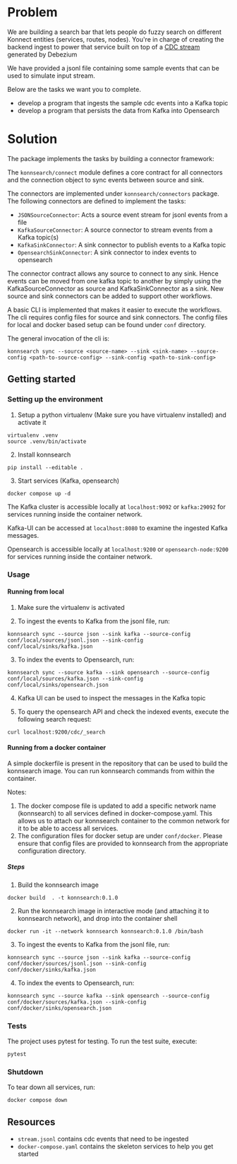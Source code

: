 # Problem

We are building a search bar that lets people do fuzzy search on different Konnect entities (services, routes, nodes). 
You're in charge of creating the backend ingest to power that service built on top of a [CDC stream](https://debezium.io/documentation/reference/stable/connectors/postgresql.html#postgresql-create-events) generated by Debezium

We have provided a jsonl file containing some sample events that can be used to
simulate input stream.


Below are the tasks we want you to complete.

* develop a program that ingests the sample cdc events into a Kafka topic
* develop a program that persists the data from Kafka into Opensearch

# Solution

The package implements the tasks by building a connector framework:

The `konnsearch/connect` module defines a core contract for all connectors and the connection object to sync events between source and sink.

The connectors are implemented under `konnsearch/connectors` package. The following connectors are defined to implement the tasks:

* `JSONSourceConnector`: Acts a source event stream for jsonl events from a file
* `KafkaSourceConnector`: A source connector to stream events from a Kafka topic(s)
* `KafkaSinkConnector`: A sink connector to publish events to a Kafka topic
* `OpensearchSinkConnector`: A sink connector to index events to opensearch

The connector contract allows any source to connect to any sink. Hence events can be moved from one kafka topic to another by simply
using the KafkaSourceConnector as source and KafkaSinkConnector as a sink. New source and sink connectors can be added to support other workflows.

A basic CLI is implemented that makes it easier to execute the workflows. The cli requires config files for source and sink connectors.
The config files for local and docker based setup can be found under `conf` directory.

The general invocation of the cli is:
```
konnsearch sync --source <source-name> --sink <sink-name> --source-config <path-to-source-config> --sink-config <path-to-sink-config>
```

## Getting started

### Setting up the environment

1. Setup a python virtualenv (Make sure you have virtualenv installed) and activate it
```
virtualenv .venv
source .venv/bin/activate
```

2. Install konnsearch
```
pip install --editable .
```

3. Start services (Kafka, opensearch)
```
docker compose up -d
```

The Kafka cluster is accessible locally at `localhost:9092` or `kafka:29092` for services running inside the container network.

Kafka-UI can be accessed at `localhost:8080` to examine the ingested Kafka messages.

Opensearch is accessible locally at `localhost:9200` or `opensearch-node:9200` for services running inside the container network.

### Usage

#### Running from local

1. Make sure the virtualenv is activated

2. To ingest the events to Kafka from the jsonl file, run:
```
konnsearch sync --source json --sink kafka --source-config conf/local/sources/jsonl.json --sink-config conf/local/sinks/kafka.json
```

3. To index the events to Opensearch, run:
```
konnsearch sync --source kafka --sink opensearch --source-config conf/local/sources/kafka.json --sink-config conf/local/sinks/opensearch.json
```

4. Kafka UI can be used to inspect the messages in the Kafka topic

4. To query the opensearch API and check the indexed events, execute the following search request:
```
curl localhost:9200/cdc/_search
```

#### Running from a docker container

A simple dockerfile is present in the repository that can be used to build the konnsearch image. You can run konnsearch commands from within the container.

Notes:

1. The docker compose file is updated to add a specific network name (konnsearch) to all services defined in docker-compose.yaml. This allows us to attach our konnsearch container to the common network for it to be able to access all services.
2. The configuration files for docker setup are under `conf/docker`. Please ensure that config files are provided to konnsearch from the appropriate configuration directory.

##### Steps

1. Build the konnsearch image
```
docker build  . -t konnsearch:0.1.0
```

2. Run the konnsearch image in interactive mode (and attaching it to konnsearch network), and drop into the container shell
```
docker run -it --network konnsearch konnsearch:0.1.0 /bin/bash
```

3. To ingest the events to Kafka from the jsonl file, run:
```
konnsearch sync --source json --sink kafka --source-config conf/docker/sources/jsonl.json --sink-config conf/docker/sinks/kafka.json
```

4. To index the events to Opensearch, run:
```
konnsearch sync --source kafka --sink opensearch --source-config conf/docker/sources/kafka.json --sink-config conf/docker/sinks/opensearch.json
```

### Tests

The project uses pytest for testing. To run the test suite, execute:
```
pytest
```

### Shutdown

To tear down all services, run:
```
docker compose down
```

## Resources

* `stream.jsonl` contains cdc events that need to be ingested
* `docker-compose.yaml` contains the skeleton services to help you get started
